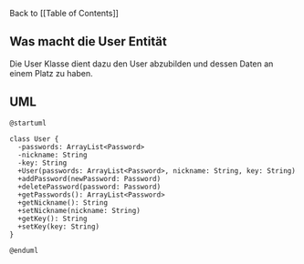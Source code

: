 Back to [[Table of Contents]]

## Was macht die User Entität

Die User Klasse dient dazu den User abzubilden und dessen Daten an einem Platz zu haben.

## UML 

```plantuml
@startuml

class User {
  -passwords: ArrayList<Password>
  -nickname: String
  -key: String
  +User(passwords: ArrayList<Password>, nickname: String, key: String)
  +addPassword(newPassword: Password)
  +deletePassword(password: Password)
  +getPasswords(): ArrayList<Password>
  +getNickname(): String
  +setNickname(nickname: String)
  +getKey(): String
  +setKey(key: String)
}

@enduml

```
